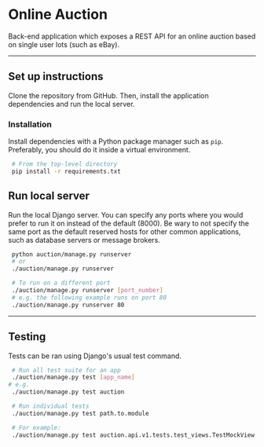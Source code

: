 Online Auction
=======
Back-end application which exposes a REST API for an online auction based on
single user lots (such as eBay).

--------

## Set up instructions
Clone the repository from GitHub. Then, install the application dependencies 
and run the local server.

### Installation
Install dependencies with a Python package manager such as `pip`. 
Preferably, you should do it inside a virtual environment.
```bash
 # From the top-level directory
 pip install -r requirements.txt
```

## Run local server
Run the local Django server. You can specify any ports where you would prefer 
to run it on instead of the default (8000). Be wary to not specify the same
port as the default reserved hosts for other common applications, such as 
database servers or message brokers.
```bash
 python auction/manage.py runserver
 # or
 ./auction/manage.py runserver

 # To run on a different port
 ./auction/manage.py runserver [port_number]
 # e.g. the following example runs on port 80
 ./auction/manage.py runserver 80
```

--------

## Testing
Tests can be ran using Django's usual test command.
```bash
 # Run all test suite for an app
 ./auction/manage.py test [app_name]
# e.g.
 ./auction/manage.py test auction

 # Run individual tests
 ./auction/manage.py test path.to.module

 # For example:
 ./auction/manage.py test auction.api.v1.tests.test_views.TestMockView
```
